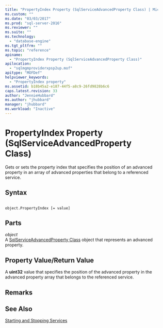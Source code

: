 ```yaml
---
title: "PropertyIndex Property (SqlServiceAdvancedProperty Class) | Microsoft Docs"
ms.custom: ""
ms.date: "03/03/2017"
ms.prod: "sql-server-2016"
ms.reviewer: ""
ms.suite: ""
ms.technology: 
  - "database-engine"
ms.tgt_pltfrm: ""
ms.topic: "reference"
apiname: 
  - "PropertyIndex Property (SqlServiceAdvancedProperty Class)"
apilocation: 
  - "sqlmgmproviderxpsp2up.mof"
apitype: "MOFDef"
helpviewer_keywords: 
  - "PropertyIndex property"
ms.assetid: b18b45a2-e187-44f5-a8c9-26fd9828b6c6
caps.latest.revision: 33
author: "JennieHubbard"
ms.author: "jhubbard"
manager: "jhubbard"
ms.workload: "Inactive"
---
```

# PropertyIndex Property (SqlServiceAdvancedProperty Class)
  Gets or sets the property index that specifies the position of an advanced property in an array of advanced properties that belong to a referenced service.  
  
## Syntax  
  
```  
  
object.PropertyIndex [= value]  
```  
  
## Parts  
 *object*  
 A [SqlServiceAdvancedProperty Class](../../../relational-databases/wmi-provider-configuration-classes/sqlserviceadvancedproperty-class/sqlserviceadvancedproperty-class.md) object that represents an advanced property.  
  
## Property Value/Return Value  
 A **uint32** value that specifies the position of the advanced property in the advanced property array that belongs to the referenced service.  
  
## Remarks  
  
## See Also  
 [Starting and Stopping Services](http://technet.microsoft.com/library/ms174886\(v=sql.105\).aspx)  
  
  

